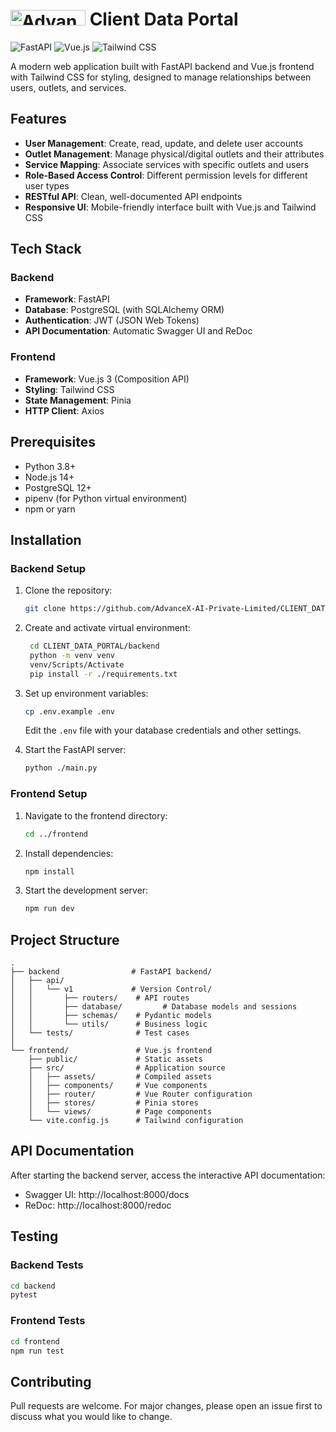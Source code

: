 # <img src="https://advancex.ai/wp-content/uploads/2024/11/logo-advancex.png" width="120" height="25" alt="AdvanceX" /> Client Data Portal

![FastAPI](https://img.shields.io/badge/FastAPI-005571?style=for-the-badge&logo=fastapi) ![Vue.js](https://img.shields.io/badge/Vue.js-35495E?style=for-the-badge&logo=vuedotjs&logoColor=4FC08D) ![Tailwind CSS](https://img.shields.io/badge/Tailwind_CSS-38B2AC?style=for-the-badge&logo=tailwind-css&logoColor=white)

A modern web application built with FastAPI backend and Vue.js frontend with Tailwind CSS for styling, designed to manage relationships between users, outlets, and services.

## Features

- **User Management**: Create, read, update, and delete user accounts
- **Outlet Management**: Manage physical/digital outlets and their attributes
- **Service Mapping**: Associate services with specific outlets and users
- **Role-Based Access Control**: Different permission levels for different user types
- **RESTful API**: Clean, well-documented API endpoints
- **Responsive UI**: Mobile-friendly interface built with Vue.js and Tailwind CSS

## Tech Stack

### Backend
- **Framework**: FastAPI
- **Database**: PostgreSQL (with SQLAlchemy ORM)
- **Authentication**: JWT (JSON Web Tokens)
- **API Documentation**: Automatic Swagger UI and ReDoc

### Frontend
- **Framework**: Vue.js 3 (Composition API)
- **Styling**: Tailwind CSS
- **State Management**: Pinia
- **HTTP Client**: Axios

## Prerequisites

- Python 3.8+
- Node.js 14+
- PostgreSQL 12+
- pipenv (for Python virtual environment)
- npm or yarn

## Installation

### Backend Setup

1. Clone the repository:
   ```bash
   git clone https://github.com/AdvanceX-AI-Private-Limited/CLIENT_DATA_PORTAL.git
   ```

2. Create and activate virtual environment:
   ```bash
    cd CLIENT_DATA_PORTAL/backend
    python -m venv venv
    venv/Scripts/Activate
    pip install -r ./requirements.txt
   ```

3. Set up environment variables:
   ```bash
   cp .env.example .env
   ```
   Edit the `.env` file with your database credentials and other settings.

4. Start the FastAPI server:
   ```bash
   python ./main.py
   ```

### Frontend Setup

1. Navigate to the frontend directory:
   ```bash
   cd ../frontend
   ```

2. Install dependencies:
   ```bash
   npm install
   ```

3. Start the development server:
   ```bash
   npm run dev
   ```

## Project Structure

```
.
├── backend                # FastAPI backend/
│   ├── api/
│   │   └── v1             # Version Control/
│   │       ├── routers/    # API routes
│   │       ├── database/         # Database models and sessions
│   │       ├── schemas/    # Pydantic models
│   │       └── utils/      # Business logic
│   └── tests/              # Test cases
│
└── frontend/               # Vue.js frontend
    ├── public/             # Static assets
    ├── src/                # Application source
    │   ├── assets/         # Compiled assets
    │   ├── components/     # Vue components
    │   ├── router/         # Vue Router configuration
    │   ├── stores/         # Pinia stores
    │   └── views/          # Page components
    └── vite.config.js      # Tailwind configuration
```

## API Documentation

After starting the backend server, access the interactive API documentation:

- Swagger UI: http://localhost:8000/docs
- ReDoc: http://localhost:8000/redoc

## Testing

### Backend Tests
```bash
cd backend
pytest
```

### Frontend Tests
```bash
cd frontend
npm run test
```

## Contributing

Pull requests are welcome. For major changes, please open an issue first to discuss what you would like to change.

